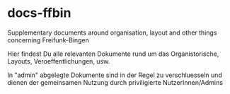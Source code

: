 # docs-ffbin
Supplementary documents around organisation, layout and other things concerning Freifunk-Bingen

Hier findest Du alle relevanten Dokumente rund um das Organistorische, Layouts, Veroeffentlichungen, usw.

In "admin" abgelegte Dokumente sind in der Regel zu verschluesseln und dienen der gemeinsamen Nutzung durch
priviligierte NutzerInnen/Admins

